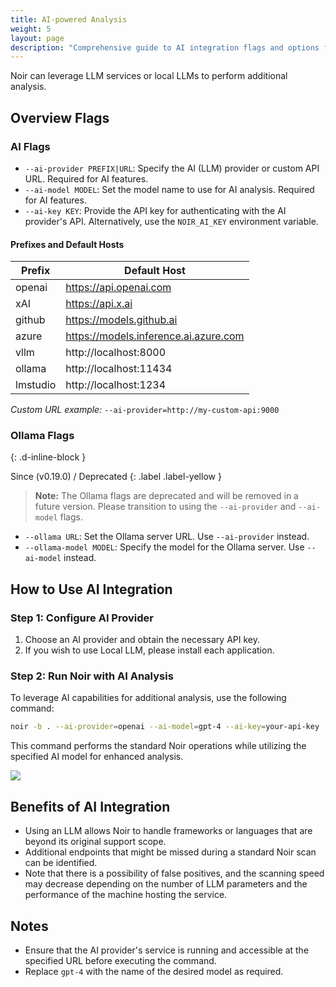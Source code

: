 ```yaml
---
title: AI-powered Analysis
weight: 5
layout: page
description: "Comprehensive guide to AI integration flags and options for enabling LLM-powered analysis in Noir"
---
```


Noir can leverage LLM services or local LLMs to perform additional analysis.

## Overview Flags

### AI Flags

* `--ai-provider PREFIX|URL`: Specify the AI (LLM) provider or custom API URL. Required for AI features.
* `--ai-model MODEL`: Set the model name to use for AI analysis. Required for AI features.
* `--ai-key KEY`: Provide the API key for authenticating with the AI provider's API. Alternatively, use the `NOIR_AI_KEY` environment variable.

#### Prefixes and Default Hosts

| Prefix  | Default Host                          |
|---------|--------------------------------------|
| openai  | https://api.openai.com               |
| xAI     | https://api.x.ai                     |
| github  | https://models.github.ai             |
| azure   | https://models.inference.ai.azure.com|
| vllm    | http://localhost:8000                |
| ollama  | http://localhost:11434               |
| lmstudio| http://localhost:1234                |

*Custom URL example:* `--ai-provider=http://my-custom-api:9000`

### Ollama Flags
{: .d-inline-block }

Since (v0.19.0) / Deprecated
{: .label .label-yellow }

> **Note:** The Ollama flags are deprecated and will be removed in a future version. Please transition to using the `--ai-provider` and `--ai-model` flags.

* `--ollama URL`: Set the Ollama server URL. Use `--ai-provider` instead.
* `--ollama-model MODEL`: Specify the model for the Ollama server. Use `--ai-model` instead.

## How to Use AI Integration
### Step 1: Configure AI Provider

1. Choose an AI provider and obtain the necessary API key.
2. If you wish to use Local LLM, please install each application.

### Step 2: Run Noir with AI Analysis

To leverage AI capabilities for additional analysis, use the following command:

```bash
noir -b . --ai-provider=openai --ai-model=gpt-4 --ai-key=your-api-key
```

This command performs the standard Noir operations while utilizing the specified AI model for enhanced analysis.

![](../../images/advanced/ai_integration.jpeg)

## Benefits of AI Integration

* Using an LLM allows Noir to handle frameworks or languages that are beyond its original support scope.
* Additional endpoints that might be missed during a standard Noir scan can be identified.
* Note that there is a possibility of false positives, and the scanning speed may decrease depending on the number of LLM parameters and the performance of the machine hosting the service.

## Notes

* Ensure that the AI provider's service is running and accessible at the specified URL before executing the command.
* Replace `gpt-4` with the name of the desired model as required.
